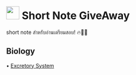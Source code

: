 # <img src="https://media.giphy.com/media/TahPFDVghjHps1jp8x/giphy.gif" width="35"> Short Note GiveAway
short note สำหรับอ่านเตรียมสอบ! 🔥💪🏻

Biology
-------
• [Excretory System](./Biology/Excretory)
 
